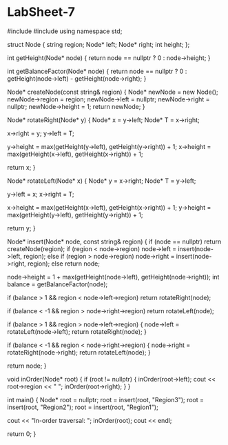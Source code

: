 # LabSheet-7
#include <iostream>
#include <string>
using namespace std;

struct Node {
    string region;
    Node* left;
    Node* right;
    int height;
};

int getHeight(Node* node) {
    return node == nullptr ? 0 : node->height;
}

int getBalanceFactor(Node* node) {
    return node == nullptr ? 0 : getHeight(node->left) - getHeight(node->right);
}

Node* createNode(const string& region) {
    Node* newNode = new Node();
    newNode->region = region;
    newNode->left = nullptr;
    newNode->right = nullptr;
    newNode->height = 1;
    return newNode;
}

Node* rotateRight(Node* y) {
    Node* x = y->left;
    Node* T = x->right;

  x->right = y;
  y->left = T;

  y->height = max(getHeight(y->left), getHeight(y->right)) + 1;
  x->height = max(getHeight(x->left), getHeight(x->right)) + 1;

  return x;
}

Node* rotateLeft(Node* x) {
    Node* y = x->right;
    Node* T = y->left;

  y->left = x;
  x->right = T;

   x->height = max(getHeight(x->left), getHeight(x->right)) + 1;
   y->height = max(getHeight(y->left), getHeight(y->right)) + 1;

   return y;
}

Node* insert(Node* node, const string& region) {
    if (node == nullptr) 
        return createNode(region);
    if (region < node->region)
        node->left = insert(node->left, region);
    else if (region > node->region)
        node->right = insert(node->right, region);
    else
        return node;

   node->height = 1 + max(getHeight(node->left), getHeight(node->right));
   int balance = getBalanceFactor(node);

   if (balance > 1 && region < node->left->region)
        return rotateRight(node);

   if (balance < -1 && region > node->right->region)
        return rotateLeft(node);

   if (balance > 1 && region > node->left->region) {
        node->left = rotateLeft(node->left);
        return rotateRight(node);
    }

   if (balance < -1 && region < node->right->region) {
        node->right = rotateRight(node->right);
        return rotateLeft(node);
    }

   return node;
}

void inOrder(Node* root) {
    if (root != nullptr) {
        inOrder(root->left);
        cout << root->region << " ";
        inOrder(root->right);
    }
}

int main() {
    Node* root = nullptr;
    root = insert(root, "Region3");
    root = insert(root, "Region2");
    root = insert(root, "Region1");

   cout << "In-order traversal: ";
   inOrder(root);
   cout << endl;

   return 0;
}
